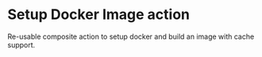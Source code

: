 # Setup Docker Image action

Re-usable composite action to setup docker and build an image with cache support.
